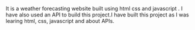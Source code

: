 It is a weather forecasting website built using html css and javascript . I have also used an API to build this project.I have built this project as I was learing html, css, javascript and about APIs.
